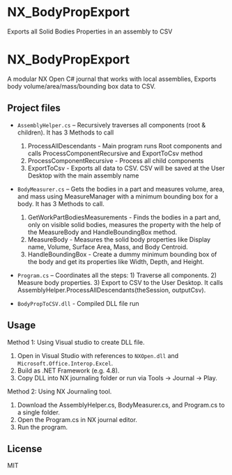# NX_BodyPropExport
Exports all Solid Bodies Properties in an assembly to CSV


# NX_BodyPropExport

A modular NX Open C# journal that works with local assemblies, 
Exports body volume/area/mass/bounding box data to CSV.

## Project files

- `AssemblyHelper.cs` – Recursively traverses all components (root & children). It has 3 Methods to call
    1) ProcessAllDescendants  - Main program runs Root components and calls ProcessComponentRecursive and ExportToCsv method
    2) ProcessComponentRecursive - Process all child components
    3) ExportToCsv - Exports all data to CSV. CSV will be saved at the User Desktop with the main assembly name
- `BodyMeasurer.cs` – Gets the bodies in a part and measures volume, area, and mass using MeasureManager with a minimum bounding box for a body. It has 3 Methods to call.
    1) GetWorkPartBodiesMeasurements - Finds the bodies in a part and, only on visible solid bodies, measures the property with the help of the MeasureBody and HandleBoundingBox method.
    2) MeasureBody - Measures the solid body properties like Display name, Volume, Surface Area, Mass, and Body Centroid.
    3) HandleBoundingBox - Create a dummy minimum bounding box of the body and get its properties like Width, Depth, and Height.
- `Program.cs` – Coordinates all the steps: 1) Traverse all components. 2) Measure body properties. 3) Export to CSV to the User Desktop. It calls AssemblyHelper.ProcessAllDescendants(theSession, outputCsv).

- `BodyPropToCSV.dll` - Compiled DLL file run



## Usage
Method 1: Using Visual studio to create DLL file.
1. Open in Visual Studio with references to `NXOpen.dll` and `Microsoft.Office.Interop.Excel`.
2. Build as .NET Framework (e.g. 4.8).
3. Copy DLL into NX journaling folder or run via Tools → Journal → Play.

Method 2: Using NX Journaling tool.
1. Download the AssemblyHelper.cs, BodyMeasurer.cs, and Program.cs to a single folder.
2. Open the Program.cs in NX journal editor.
3. Run the program.

## License

MIT
